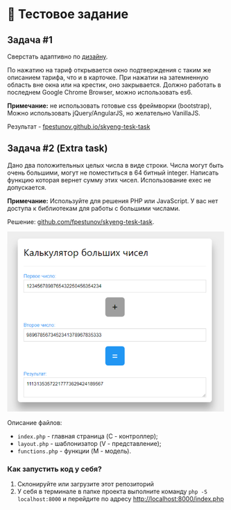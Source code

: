 # 💪 Тестовое задание

## Задача #1

Сверстать адаптивно по [дизайну](example.png). 

По нажатию на тариф открывается окно подтверждения с таким же описанием тарифа, что и в карточке. При нажатии на затемненную область вне окна или на крестик, оно закрывается. Должно работать в последнем Google Chrome Browser, можно использовать es6. 

**Примечание:** не использовать готовые css фреймворки (bootstrap), Можно использовать jQuery/AngularJS, но желательно VanillaJS.

Результат - [fpestunov.github.io/skyeng-tesk-task](https://fpestunov.github.io/skyeng-tesk-task/)

## Задача #2 (Extra task)

Дано два положительных целых числа в виде строки. Числа могут быть очень большими, могут не поместиться в 64 битный integer. Написать функцию которая вернет сумму этих чисел. Использование exec не допускается.

**Примечание:** Используйте для решения PHP или JavaScript. У вас нет доступа к библиотекам для работы с большими числами.

Решение: [github.com/fpestunov/skyeng-tesk-task](https://github.com/fpestunov/skyeng-tesk-task).

![bigdata](bigdata.png)

Описание файлов:
- `index.php` - главная страница (C - контроллер);
- `layout.php` - шаблонизатор (V - представление);
- `functions.php` - функции (M - модель).

### Как запустить код у себя?
1. Склонируйте или загрузите этот репозиторий
2. У себя в терминале в папке проекта выполните команду `php -S localhost:8000` и перейдите по адресу [http://localhost:8000/index.php](http://localhost:8000/index.php)